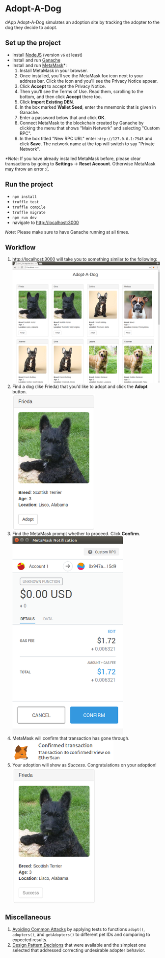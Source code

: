 # Adopt-A-Dog
dApp Adopt-A-Dog simulates an adoption site by tracking the adopter to the dog they decide to adopt.

## Set up the project

- Install [NodeJS](https://nodejs.org/en/) (version `v6` at least)
- Install and run [Ganache](https://truffleframework.com/ganache)
- Install and run [MetaMask](https://metamask.io/)\*:
   1. Install MetaMask in your browser.
   2. Once installed, you'll see the MetaMask fox icon next to your address bar. Click the icon and you'll see the Privacy Notice appear.
   3. Click **Accept** to accept the Privacy Notice.
   4. Then you'll see the Terms of Use. Read them, scrolling to the bottom, and then click **Accept** there too.
   5. Click **Import Existing DEN**.
   6. In the box marked **Wallet Seed**, enter the mnemonic that is given in Ganache.
   7. Enter a password below that and click **OK**.
   8. Connect MetaMask to the blockchain created by Ganache by clicking the menu that shows "Main Network" and selecting "Custom RPC".
   9. In the box titled "New RPC URL" enter `http://127.0.0.1:7545` and click **Save**. The network name at the top will switch to say "Private Network".  

_\*Note_: If you have already installed MetaMask before, please clear transactions by going to **Settings** -> **Reset Account**. Otherwise MetaMask may throw an error :(.

## Run the project
- `npm install`
- `truffle test`
- `truffle compile`
- `truffle migrate`
- `npm run dev`
- navigate to [http://localhost:3000](http://localhost:3000)

_Note_: Please make sure to have Ganache running at all times.

## Workflow

1. [http://localhost:3000](http://localhost:3000) will take you to something similar to the following:
![](zassets/images/Step1.png)
2. Find a dog (like Frieda) that you'd like to adopt and click the **Adopt** button.  
![](zassets/images/Step2.png)
3. Find the MetaMask prompt whether to proceed. Click **Confirm**.  
![](zassets/images/Step3.png)
4. MetaMask will confirm that transaction has gone through.  
![](zassets/images/Step4.png)
5. Your adoption will show as *Success*. Congratulations on your adoption!  
![](zassets/images/Step5.png)

## Miscellaneous

1. [Avoiding Common Attacks](https://github.com/jordanonuma/ConsenSys-Academy-2018/blob/master/Adopt-A-Dog%20(Final%20Project)/zAvoiding%20Common%20Attacks.md) by applying tests to functions `adopt()`, `adopters()`, and `getAdopters()` to different pet IDs and comparing to expected results.
2. [Design Pattern Decisions](https://github.com/jordanonuma/ConsenSys-Academy-2018/blob/master/Adopt-A-Dog%20(Final%20Project)/zDesign%20Pattern%20Decisions.md) that were available and the simplest one selected that addressed correcting undesirable adopter behavior.
